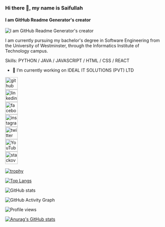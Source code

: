 ### Hi there 👋, my name is Saifullah
#### I am GitHub Readme Generator's creator
![I am GitHub Readme Generator's creator](https://arturssmirnovs.github.io/github-profile-readme-generator/images/banner.png)

I am currently pursuing my bachelor's degree in Software Engineering from the University of Westminster, through the Informatics Institute of Technology campus.

Skills: PYTHON / JAVA / JAVASCRIPT / HTML / CSS / REACT

- 🔭 I’m currently working on IDEAL IT SOLUTIONS (PVT) LTD 

[<img src='https://cdn.jsdelivr.net/npm/simple-icons@3.0.1/icons/github.svg' alt='github' height='40'>](https://github.com/saifullahharis)  
[<img src='https://cdn.jsdelivr.net/npm/simple-icons@3.0.1/icons/linkedin.svg' alt='linkedin' height='40'>](https://www.linkedin.com/in/saifullah297/)  
[<img src='https://cdn.jsdelivr.net/npm/simple-icons@3.0.1/icons/facebook.svg' alt='facebook' height='40'>](https://www.facebook.com/saifullah.haris.54?mibextid=ZbWKwL)  
[<img src='https://cdn.jsdelivr.net/npm/simple-icons@3.0.1/icons/instagram.svg' alt='instagram' height='40'>](https://www.instagram.com/saifullah_297/)  
[<img src='https://cdn.jsdelivr.net/npm/simple-icons@3.0.1/icons/twitter.svg' alt='twitter' height='40'>](https://twitter.com/saifullah_297)  
[<img src='https://cdn.jsdelivr.net/npm/simple-icons@3.0.1/icons/youtube.svg' alt='YouTube' height='40'>](https://www.youtube.com/channel/saifullah_297)  
[<img src='https://cdn.jsdelivr.net/npm/simple-icons@3.0.1/icons/stackoverflow.svg' alt='stackoverflow' height='40'>](https://stackoverflow.com/users/22079246/saifullah-haris?tab=profile)  


[![trophy](https://github-profile-trophy.vercel.app/?username=saifullahharis)](https://github.com/ryo-ma/github-profile-trophy)

[![Top Langs](https://github-readme-stats.vercel.app/api/top-langs/?username=saifullahharis)](https://github.com/anuraghazra/github-readme-stats)

![GitHub stats](https://github-readme-stats.vercel.app/api?username=saifullahharis&show_icons=true)  

![GitHub Activity Graph](https://activity-graph.herokuapp.com/graph?username=saifullahharis)  

![Profile views](https://gpvc.arturio.dev/saifullahharis) 

[![Anurag's GitHub stats](https://github-readme-stats.vercel.app/api?username=saifullahharis)](https://github.com/anuraghazra/github-readme-stats)
